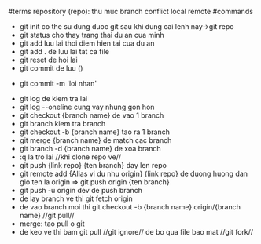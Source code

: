 #terms
repository (repo): thu muc
branch
conflict
local
remote
#commands
- git init co the su dung duoc git sau khi dung cai lenh nay->git repo
- git status cho thay trang thai du an cua minh
- git add luu lai thoi diem hien tai cua du an
- git add . de luu lai tat ca file
- git reset de hoi lai
- git commit de luu ()
+ git commit -m 'loi nhan'
- git log de kiem tra lai
- git log --oneline cung vay nhung gon hon
- git checkout {branch name} de vao 1 branch
- git branch kiem tra branch
- git checkout -b {branch name} tao ra 1 branch 
- git merge {branch name} de match cac branch
- git branch -d {branch name} de xoa branch
- :q la tro lai
//khi clone repo ve//
- git push {link repo} {ten branch} day len repo
- git remote add {Alias vi du nhu origin} {link repo} de duong huong dan gio ten la origin => git push origin {ten branch}
- git push -u origin dev de push branch 
- de lay branch ve thi git fetch origin
- de vao branch moi thi git checkout -b {branch name} origin/{branch name}
//git pull//
- merge: tao pull o git
- de keo ve thi bam git pull
//git ignore//
de bo qua file bao mat
//git fork//